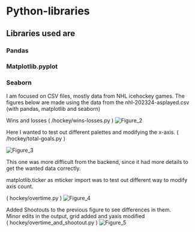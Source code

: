 # Python-libraries

## Libraries used are
### Pandas
### Matplotlib.pyplot
### Seaborn

I am focused on CSV files, mostly data from NHL icehockey games.
The figures below are made using the data from the nhl-202324-asplayed.csv (with pandas, matplotlib and seaborn)

Wins and losses ( /hockey/wins-losses.py )
![Figure_2](https://github.com/user-attachments/assets/eaecee3a-e9c7-48ec-b2ff-7a3a15aa5f3a)

Here I wanted to test out different palettes and modifying the x-axis.
( /hockey/total-goals.py )

![Figure_3](https://github.com/user-attachments/assets/158c86d0-1b29-4ef0-9d7c-d103d31b6485)

This one was more difficult from the backend, since it had more details to get the wanted data correctly.  

matplotlib.ticker as mticker import was to test out different way to modify axis count.  

( hockey/overtime.py )
![Figure_4](https://github.com/user-attachments/assets/b6986841-0390-4f8d-977d-595b9fc994e2)

Added Shootouts to the previous figure to see differences in them.  
Minor edits in the output, grid added and yaxis modified  
( hockey/overtime_and_shootout.py )
![Figure_5](https://github.com/user-attachments/assets/12f233cb-32c4-46fe-a8c5-662f19740188)
